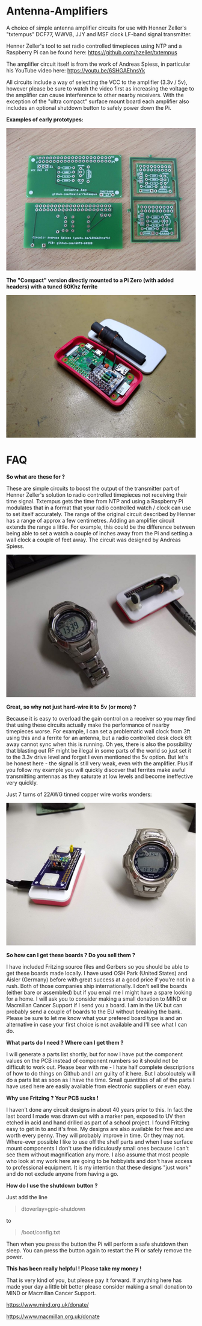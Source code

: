 # Antenna-Amplifiers
A choice of simple antenna amplifier circuits for use with Henner Zeller's "txtempus" DCF77, WWVB, JJY and MSF clock LF-band signal transmitter.

Henner Zeller's tool to set radio controlled timepieces using NTP and a Raspberry Pi can be found here:
https://github.com/hzeller/txtempus

The amplifier circuit itself is from the work of Andreas Spiess, in particular his YouTube video here:
https://youtu.be/6SHGAEhnsYk

All circuits include a way of selecting the VCC to the amplifier (3.3v / 5v), however please be sure to watch the video first as increasing the voltage to the amplifier can cause interference to other nearby receivers. With the exception of the "ultra compact" surface mount board each amplifier also includes an optional shutdown button to safely power down the Pi.

**Examples of early prototypes:**

![PCB examples](https://github.com/GOTO-GOSUB/Antenna-Amplifiers/blob/a565473eafd16990c48fda6feb0ad8221f1f548c/Amplifier%20Images/Amplifier%20and%20Compact.jpg)

**The "Compact" version directly mounted to a Pi Zero (with added headers) with a tuned 60Khz ferrite**

![Compact amplifier PCB in use](https://github.com/GOTO-GOSUB/Antenna-Amplifiers/blob/2c20f4bca110fa08fe32f662a68d8b8b71eef103/Amplifier%20Images/Compact%20Amplifier%20Direct%20Pi%20Mount.jpg)

# FAQ
**So what are these for ?**

These are simple circuits to boost the output of the transmitter part of Henner Zeller's solution to radio controlled timepieces not receiving their time signal. Txtempus gets the time from NTP and using a Raspberry Pi modulates that in a format that your radio controlled watch / clock can use to set itself accurately. The range of the original circuit described by Henner has a range of approx a few centimetres. Adding an amplifier circuit extends the range a little. For example, this could be the difference between being able to set a watch a couple of inches away from the Pi and setting a wall clock a couple of feet away. The circuit was designed by Andreas Spiess.

![Setting a watch](https://github.com/GOTO-GOSUB/Antenna-Amplifiers/blob/a877eaa5c8f308b4535af3daff0da98b6ea18988/Amplifier%20Images/Setting%20a%20watch%20at%20close%20proximity.jpg)

**Great, so why not just hard-wire it to 5v (or more) ?**

Because it is easy to overload the gain control on a receiver so you may find that using these circuits actually make the performance of nearby timepieces worse. For example, I can set a problematic wall clock from 3ft using this and a ferrite for an antenna, but a radio controlled desk clock 6ft away cannot sync when this is running. Oh yes, there is also the possibility that blasting out RF might be illegal in some parts of the world so just set it to the 3.3v drive level and forget I even mentioned the 5v option. But let's be honest here - the signal is still very weak, even with the amplifier. Plus if you follow my example you will quickly discover that ferrites make awful transmitting antennas as they saturate at low levels and become ineffective very quickly.

Just 7 turns of 22AWG tinned copper wire works wonders:

![Setting a watch with 7 turns of 22AWG TCW for a simple antenna](https://github.com/GOTO-GOSUB/Antenna-Amplifiers/blob/f041ddb4def2a57d2a17181c06081b72f2764d4b/Amplifier%20Images/Setting%20watch%20with%207%20turns%20of%2022AWG%20TCW.jpg)

**So how can I get these boards ? Do you sell them ?**

I have included Fritzing source files and Gerbers so you should be able to get these boards made locally. I have used OSH Park (United States) and Aisler (Germany) before with great success at a good price if you're not in a rush. Both of those companies ship internationally. I don't sell the boards (either bare or assembled) but if you email me I might have a spare looking for a home. I will ask you to consider making a small donation to MIND or Macmillan Cancer Support if I send you a board. I am in the UK but can probably send a couple of boards to the EU without breaking the bank. Please be sure to let me know what your prefered board type is and an alternative in case your first choice is not available and I'll see what I can do.

**What parts do I need ? Where can I get them ?**

I will generate a parts list shortly, but for now I have put the component values on the PCB instead of component numbers so it should not be difficult to work out. Please bear with me - I hate half complete descriptions of how to do things on Github and I am guilty of it here. But I absoloutely will do a parts list as soon as I have the time. Small quantities of all of the parts I have used here are easily available from electronic suppliers or even ebay.

**Why use Fritzing ? Your PCB sucks !**

I haven't done any circuit designs in about 40 years prior to this. In fact the last board I made was drawn out with a marker pen, exposed to UV then etched in acid and hand drilled as part of a school project. I found Fritzing easy to get in to and it's free. My designs are also available for free and are worth every penny. They will probably improve in time. Or they may not. Where-ever possible I like to use off the shelf parts and when I use surface mount components I don't use the ridiculously small ones because I can't see them without magnification any more. I also assume that most people who look at my work here are going to be hobbyists and don't have access to professional equipment. It is my intention that these designs "just work" and do not exclude anyone from having a go.

**How do I use the shutdown button ?**

Just add the line

> dtoverlay=gpio-shutdown

to 

> /boot/config.txt

Then when you press the button the Pi will perform a safe shutdown then sleep. You can press the button again to restart the Pi or safely remove the power.

**This has been really helpful ! Please take my money !**

That is very kind of you, but please pay it forward. If anything here has made your day a little bit better please consider making a small donation to MIND or Macmillan Cancer Support.

https://www.mind.org.uk/donate/

https://www.macmillan.org.uk/donate

